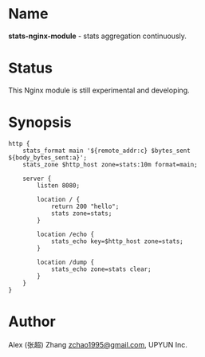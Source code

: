 Name
====

**stats-nginx-module** - stats aggregation continuously.


Status
======

This Nginx module is still experimental and developing.


Synopsis
========

```nginx
http {
    stats_format main '${remote_addr:c} $bytes_sent ${body_bytes_sent:a}';
    stats_zone $http_host zone=stats:10m format=main;

    server {
        listen 8080;

        location / {
            return 200 "hello";
            stats zone=stats;
        }

        location /echo {
            stats_echo key=$http_host zone=stats;
        }

        location /dump {
            stats_echo zone=stats clear;
        }
    }
}
```


Author
======

Alex (张超) Zhang zchao1995@gmail.com, UPYUN Inc.
